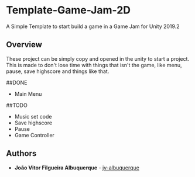 # Template-Game-Jam-2D
A Simple Template to start build a game in a Game Jam for Unity 2019.2

## Overview

These project can be simply copy and opened in the unity to start a project. This is made to don't lose time with things that isn't the game, like menu, pause, save highscore and things like that.

##DONE
* Main Menu

##TODO
* Music set code
* Save highscore
* Pause
* Game Controller

## Authors
* **João Vitor Filgueira Albuquerque** - [jv-albuquerque](https://github.com/jv-albuquerque)